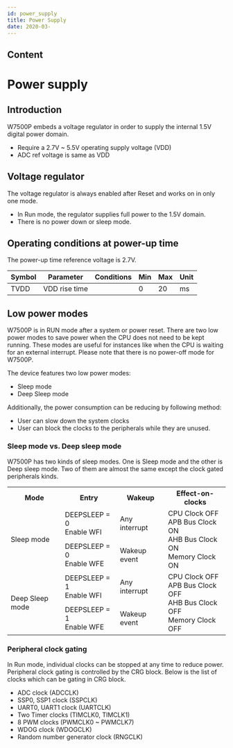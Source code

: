 ```yaml
---
id: power_supply
title: Power Supply
date: 2020-03-
---
```

## Content

# Power supply

## Introduction

W7500P embeds a voltage regulator in order to supply the internal 1.5V digital power domain.

- Require a 2.7V ~ 5.5V operating supply voltage (VDD)
- ADC ref voltage is same as VDD


## Voltage regulator 

The voltage regulator is always enabled after Reset and works on in only one mode.

- In Run mode, the regulator supplies full power to the 1.5V domain.
- There is no power down or sleep mode.
## Operating conditions at power-up time

The power-up time reference voltage is 2.7V.

| Symbol | Parameter | Conditions | Min | Max | Unit|
|--------|--------|--------|--------|--------|--------|
| TVDD | VDD rise time | | 0 | 20 | ms |


## Low power modes
W7500P is in RUN mode after a system or power reset. There are two low power modes to save power when the CPU does not need to be kept running. These modes are useful for instances like when the CPU is waiting for an external interrupt. Please note that there is no power-off mode for W7500P.

The device features two low power modes:

- Sleep mode
- Deep Sleep mode

Additionally, the power consumption can be reducing by following method:

- User can slow down the system clocks
- User can block the clocks to the peripherals while they are unused.

### Sleep mode vs. Deep sleep mode

W7500P has two kinds of sleep modes. One is Sleep mode and the other is Deep sleep mode.
Two of them are almost the same except the clock gated peripherals kinds. 

<table>
  <tr>
    <th>Mode</th>
    <th>Entry</th>
    <th>Wakeup</th>
    <th>Effect-on-clocks</th>
  </tr>
  <tr>
    <td rowspan="2">Sleep mode</td>
    <td>DEEPSLEEP = 0<br>Enable WFI</td>
    <td>Any interrupt</td>
    <td rowspan="2">CPU Clock OFF<br>APB Bus Clock ON<br>AHB Bus Clock ON<br>Memory Clock ON</td>
  </tr>
  <tr>
    <td>DEEPSLEEP = 0<br>Enable WFE</td>
    <td>Wakeup event</td>
  </tr>
  <tr>
    <td rowspan="2">Deep Sleep mode</td>
    <td>DEEPSLEEP = 1<br>Enable WFI</td>
    <td>Any interrupt</td>
    <td rowspan="2">CPU Clock OFF<br>APB Bus Clock OFF<br>AHB Bus Clock OFF<br>Memory Clock OFF</td>
  </tr>
  <tr>
    <td>DEEPSLEEP = 1<br>Enable WFE</td>
    <td>Wakeup event</td>
  </tr>
</table>


### Peripheral clock gating

In Run mode, individual clocks can be stopped at any time to reduce power.
Peripheral clock gating is controlled by the CRG block.
Below is the list of clocks which can be gating in CRG block.

- ADC clock (ADCCLK)
- SSP0, SSP1 clock (SSPCLK)
- UART0, UART1 clock (UARTCLK)
- Two Timer clocks (TIMCLK0, TIMCLK1)
- 8 PWM clocks (PWMCLK0 ~ PWMCLK7)
- WDOG clock (WDOGCLK)
- Random number generator clock (RNGCLK)
